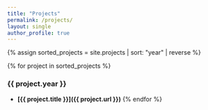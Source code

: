 ```yaml
---
title: "Projects"
permalink: /projects/
layout: single
author_profile: true
---
```


{% assign sorted_projects = site.projects | sort: "year" | reverse %}

{% for project in sorted_projects %}
### {{ project.year }}

- **[{{ project.title }}]({{ project.url }})**
{% endfor %}
